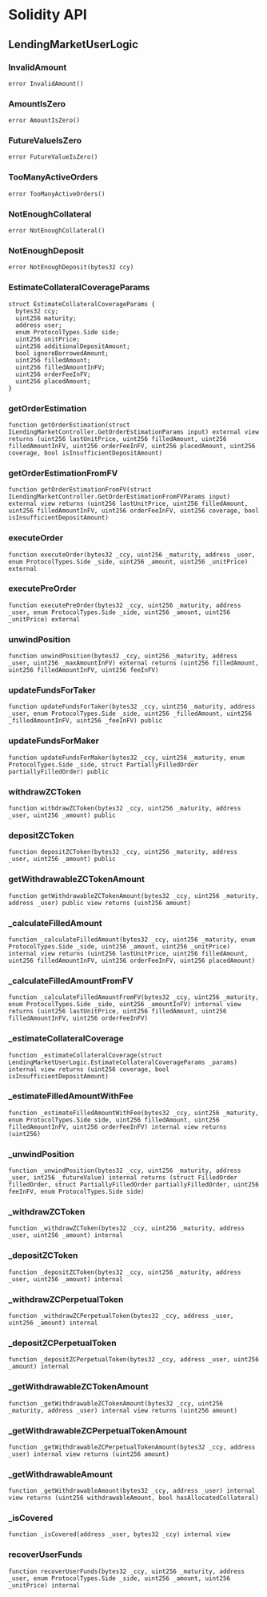 # Solidity API

## LendingMarketUserLogic

### InvalidAmount

```solidity
error InvalidAmount()
```

### AmountIsZero

```solidity
error AmountIsZero()
```

### FutureValueIsZero

```solidity
error FutureValueIsZero()
```

### TooManyActiveOrders

```solidity
error TooManyActiveOrders()
```

### NotEnoughCollateral

```solidity
error NotEnoughCollateral()
```

### NotEnoughDeposit

```solidity
error NotEnoughDeposit(bytes32 ccy)
```

### EstimateCollateralCoverageParams

```solidity
struct EstimateCollateralCoverageParams {
  bytes32 ccy;
  uint256 maturity;
  address user;
  enum ProtocolTypes.Side side;
  uint256 unitPrice;
  uint256 additionalDepositAmount;
  bool ignoreBorrowedAmount;
  uint256 filledAmount;
  uint256 filledAmountInFV;
  uint256 orderFeeInFV;
  uint256 placedAmount;
}
```

### getOrderEstimation

```solidity
function getOrderEstimation(struct ILendingMarketController.GetOrderEstimationParams input) external view returns (uint256 lastUnitPrice, uint256 filledAmount, uint256 filledAmountInFV, uint256 orderFeeInFV, uint256 placedAmount, uint256 coverage, bool isInsufficientDepositAmount)
```

### getOrderEstimationFromFV

```solidity
function getOrderEstimationFromFV(struct ILendingMarketController.GetOrderEstimationFromFVParams input) external view returns (uint256 lastUnitPrice, uint256 filledAmount, uint256 filledAmountInFV, uint256 orderFeeInFV, uint256 coverage, bool isInsufficientDepositAmount)
```

### executeOrder

```solidity
function executeOrder(bytes32 _ccy, uint256 _maturity, address _user, enum ProtocolTypes.Side _side, uint256 _amount, uint256 _unitPrice) external
```

### executePreOrder

```solidity
function executePreOrder(bytes32 _ccy, uint256 _maturity, address _user, enum ProtocolTypes.Side _side, uint256 _amount, uint256 _unitPrice) external
```

### unwindPosition

```solidity
function unwindPosition(bytes32 _ccy, uint256 _maturity, address _user, uint256 _maxAmountInFV) external returns (uint256 filledAmount, uint256 filledAmountInFV, uint256 feeInFV)
```

### updateFundsForTaker

```solidity
function updateFundsForTaker(bytes32 _ccy, uint256 _maturity, address _user, enum ProtocolTypes.Side _side, uint256 _filledAmount, uint256 _filledAmountInFV, uint256 _feeInFV) public
```

### updateFundsForMaker

```solidity
function updateFundsForMaker(bytes32 _ccy, uint256 _maturity, enum ProtocolTypes.Side _side, struct PartiallyFilledOrder partiallyFilledOrder) public
```

### withdrawZCToken

```solidity
function withdrawZCToken(bytes32 _ccy, uint256 _maturity, address _user, uint256 _amount) public
```

### depositZCToken

```solidity
function depositZCToken(bytes32 _ccy, uint256 _maturity, address _user, uint256 _amount) public
```

### getWithdrawableZCTokenAmount

```solidity
function getWithdrawableZCTokenAmount(bytes32 _ccy, uint256 _maturity, address _user) public view returns (uint256 amount)
```

### _calculateFilledAmount

```solidity
function _calculateFilledAmount(bytes32 _ccy, uint256 _maturity, enum ProtocolTypes.Side _side, uint256 _amount, uint256 _unitPrice) internal view returns (uint256 lastUnitPrice, uint256 filledAmount, uint256 filledAmountInFV, uint256 orderFeeInFV, uint256 placedAmount)
```

### _calculateFilledAmountFromFV

```solidity
function _calculateFilledAmountFromFV(bytes32 _ccy, uint256 _maturity, enum ProtocolTypes.Side _side, uint256 _amountInFV) internal view returns (uint256 lastUnitPrice, uint256 filledAmount, uint256 filledAmountInFV, uint256 orderFeeInFV)
```

### _estimateCollateralCoverage

```solidity
function _estimateCollateralCoverage(struct LendingMarketUserLogic.EstimateCollateralCoverageParams _params) internal view returns (uint256 coverage, bool isInsufficientDepositAmount)
```

### _estimateFilledAmountWithFee

```solidity
function _estimateFilledAmountWithFee(bytes32 _ccy, uint256 _maturity, enum ProtocolTypes.Side side, uint256 filledAmount, uint256 filledAmountInFV, uint256 orderFeeInFV) internal view returns (uint256)
```

### _unwindPosition

```solidity
function _unwindPosition(bytes32 _ccy, uint256 _maturity, address _user, int256 _futureValue) internal returns (struct FilledOrder filledOrder, struct PartiallyFilledOrder partiallyFilledOrder, uint256 feeInFV, enum ProtocolTypes.Side side)
```

### _withdrawZCToken

```solidity
function _withdrawZCToken(bytes32 _ccy, uint256 _maturity, address _user, uint256 _amount) internal
```

### _depositZCToken

```solidity
function _depositZCToken(bytes32 _ccy, uint256 _maturity, address _user, uint256 _amount) internal
```

### _withdrawZCPerpetualToken

```solidity
function _withdrawZCPerpetualToken(bytes32 _ccy, address _user, uint256 _amount) internal
```

### _depositZCPerpetualToken

```solidity
function _depositZCPerpetualToken(bytes32 _ccy, address _user, uint256 _amount) internal
```

### _getWithdrawableZCTokenAmount

```solidity
function _getWithdrawableZCTokenAmount(bytes32 _ccy, uint256 _maturity, address _user) internal view returns (uint256 amount)
```

### _getWithdrawableZCPerpetualTokenAmount

```solidity
function _getWithdrawableZCPerpetualTokenAmount(bytes32 _ccy, address _user) internal view returns (uint256 amount)
```

### _getWithdrawableAmount

```solidity
function _getWithdrawableAmount(bytes32 _ccy, address _user) internal view returns (uint256 withdrawableAmount, bool hasAllocatedCollateral)
```

### _isCovered

```solidity
function _isCovered(address _user, bytes32 _ccy) internal view
```

### recoverUserFunds

```solidity
function recoverUserFunds(bytes32 _ccy, uint256 _maturity, address _user, enum ProtocolTypes.Side _side, uint256 _amount, uint256 _unitPrice) internal
```

